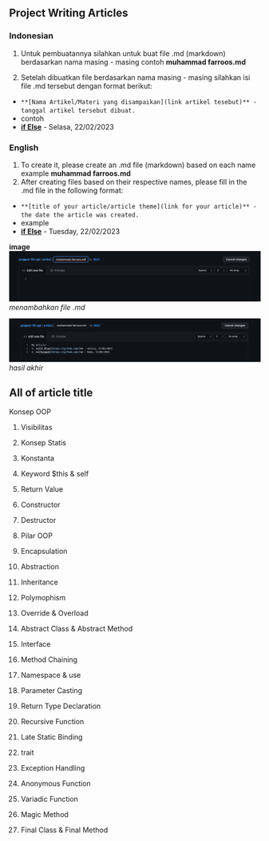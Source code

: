 ## **Project Writing Articles**
### Indonesian
1. Untuk pembuatannya silahkan untuk buat file .md (markdown) berdasarkan nama masing - masing
contoh **muhammad farroos.md**  

2. Setelah dibuatkan file berdasarkan nama masing - masing silahkan isi file .md tersebut dengan format berikut:  
* `**[Nama Artikel/Materi yang disampaikan](link artikel tesebut)** - tanggal artikel tersebut dibuat.`  
* contoh
* **[if Else](https://github.com/)** - Selasa, 22/02/2023 

### English
1. To create it, please create an .md file (markdown) based on each name example **muhammad farroos.md** 
2. After creating files based on their respective names, please fill in the .md file in the following format:  
* `**[title of your article/article theme](link for your article)** - the date the article was created.`  
* example
* **[if Else](https://github.com/)** - Tuesday, 22/02/2023 

**image**  
![file .md](../images/file.png)  
*menambahkan file .md* 

![hasil akhir](../images/readme.png)
*hasil akhir*

## **All of article title** 
Konsep OOP  
1. Visibilitas  
2. Konsep Statis  
3. Konstanta  
4. Keyword $this & self  
5. Return Value  
6. Constructor  
7. Destructor  

8. Pilar OOP  
9. Encapsulation  
10. Abstraction  
22. Inheritance  
12. Polymophism  

13. Override & Overload  
14. Abstract Class & Abstract Method  
15. Interface  
16. Method Chaining  
17. Namespace & use  
18. Parameter Casting  
19. Return Type Declaration  
20. Recursive Function  
21. Late Static Binding  
22. trait  
23. Exception Handling  
24. Anonymous Function  
25. Variadic Function  
26. Magic Method  
27. Final Class & Final Method  
